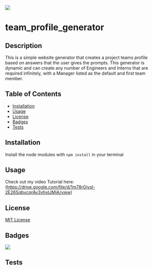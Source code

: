 <img src='https://img.shields.io/github/license/sosoberg/team_profile_generator?style=for-the-badge'>

# team_profile_generator

## Description

This is a simple website generator that creates a project teams profile based on answers that the user gives the prompts. This generator is dynamic and can create any number of Engineers and Interns that are required infinitely, with a Manager listed as the default and first team member. 

## Table of Contents

- [Installation](#installation)
- [Usage](#usage)
- [License](#license)
- [Badges](#badges)
- [Tests](#tests)

## Installation

Install the node modules with `npm install` in your terminal

## Usage

Check out my video Tutorial here:
(https://drive.google.com/file/d/1m78rGiysl-2E26SqbycqrAv3vhyIJMjA/view)

## License

[MIT License](LICENSE)

## Badges

<img src='https://img.shields.io/github/repo-size/sosoberg/team_profile_generator?style=for-the-badge'>

## Tests

<!-- Future tests for program coming -->